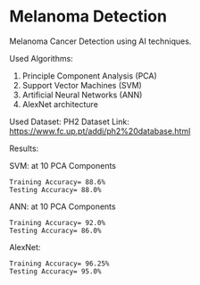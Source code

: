 # Melanoma Detection
Melanoma Cancer Detection using AI techniques.

Used Algorithms:
1. Principle Component Analysis (PCA)
2. Support Vector Machines (SVM)
3. Artificial Neural Networks (ANN)
4. AlexNet architecture

Used Dataset:
PH2 Dataset
Link: https://www.fc.up.pt/addi/ph2%20database.html

Results:

  SVM: at 10 PCA Components
  
    Training Accuracy= 88.6%
    Testing Accuracy= 88.0%
  
  ANN: at 10 PCA Components
  
    Training Accuracy= 92.0%
    Testing Accuracy= 86.0%

  AlexNet:
  
    Training Accuracy= 96.25%
    Testing Accuracy= 95.0%
